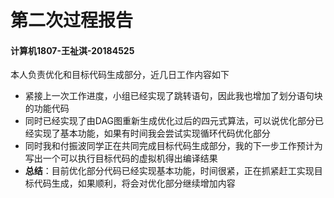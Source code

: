 # **第二次过程报告**

#### 计算机1807-王祉淇-20184525

本人负责优化和目标代码生成部分，近几日工作内容如下

* 紧接上一次工作进度，小组已经实现了跳转语句，因此我也增加了划分语句块的功能代码
* 同时已经实现了由DAG图重新生成优化过后的四元式算法，可以说优化部分已经实现了基本功能，如果有时间我会尝试实现循环代码优化部分
* 同时我和付振波同学正在共同完成目标代码生成部分，我的下一步工作预计为写出一个可以执行目标代码的虚拟机得出编译结果
* **总结**：目前优化部分代码已经实现基本功能，时间很紧，正在抓紧赶工实现目标代码生成，如果顺利，将会对优化部分继续增加内容

